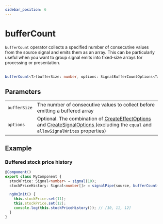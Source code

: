 ```yaml
---
sidebar_position: 6
---
```


# bufferCount

<code>bufferCount</code> operator collects a specified number of consecutive values from the source signal and emits them as an array. This can be particularly useful when you want to group signal emits into fixed-size arrays for processing or presentation.
<br/><br/>

```ts
bufferCount<T>(bufferSize: number, options: SignalBufferCountOptions<T> = {}): T[]
```

## Parameters

<table>
  <tbody>
    <tr>
      <td>
        <code>bufferSize</code>
      </td>
      <td> The number of consecutive values to collect before emitting a buffered array</td>
    </tr>
    <tr>
      <td> 
        <code>options</code>
      </td>
      <td>
        Optional.
        The combination of
        <a target="_blank" href="https://angular.io/api/core/CreateEffectOptions"> CreateEffectOptions </a> and 
        <a target="_blank" href="https://angular.io/api/core/CreateSignalOptions"> CreateSignalOptions </a>
        (excluding the <code>equal</code> and <code>allowSignalWrites</code> properties)
      </td>
    </tr>
  </tbody>
</table>

## Example

### Buffered stock price history

```ts
@Component()
export class MyComponent {
  stockPrice: Signal<number> = signal(10);
  stockPriceHistory: Signal<number[]> = signalPipe(source, bufferCount(3)); // Analyze or visualize the buffered stock price history

  ngOnInit() {
    this.stockPrice.set(11);
    this.stockPrice.set(12);
    console.log(this.stockPriceHistory()); // [10, 11, 12]
  }
}
```
